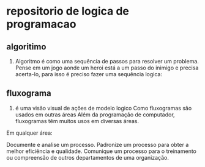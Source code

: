 # repositorio de logica de programacao

## algoritimo 
 1. Algoritmo é como uma sequência de passos para resolver um problema. Pense em um jogo aonde um heroi está a um passo do inimigo e precisa acerta-lo, para isso é preciso fazer uma sequência logica:

## fluxograma
1. é uma visão visual de ações de modelo logico
Como fluxogramas são usados ​​em outras áreas
Além da programação de computador, fluxogramas têm muitos usos em diversas áreas.

Em qualquer área:

Documente e analise um processo.
Padronize um processo para obter a melhor eficiência e qualidade.
Comunique um processo para o treinamento ou compreensão de outros departamentos de uma organização.